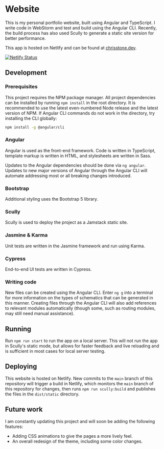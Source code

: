 # Website

This is my personal portfolio website, built using Angular and TypeScript. I write code in WebStorm and test and build
using the Angular CLI. Recently, the build process has also used Scully to generate a static site version for better
performance.

This app is hosted on Netlify and can be found at [chrisstone.dev](https://chrisstone.dev).

[![Netlify Status](https://api.netlify.com/api/v1/badges/1787925d-7a4c-499d-b6d0-a5058b10261b/deploy-status)](https://app.netlify.com/sites/chrisstonedev/deploys)

## Development

### Prerequisites

This project requires the NPM package manager. All project dependencies can be installed by running `npm install` in the
root directory. It is recommended to use the latest even-numbered Node release and the latest version of NPM. If Angular
CLI commands do not work in the directory, try installing the CLI globally:

```bash
npm install -g @angular/cli
```

### Angular

Angular is used as the front-end framework. Code is written in TypeScript, template markup is written in HTML, and
stylesheets are written in Sass.

Updates to the Angular dependencies should be done via `ng angular`. Updates to new major versions of Angular through
the Angular CLI will automate addressing most or all breaking changes introduced.

### Bootstrap

Additional styling uses the Bootstrap 5 library.

### Scully

Scully is used to deploy the project as a Jamstack static site.

### Jasmine & Karma

Unit tests are written in the Jasmine framework and run using Karma.

### Cypress

End-to-end UI tests are written in Cypress.

### Writing code

New files can be created using the Angular CLI. Enter `ng g` into a terminal for more information on the types of
schematics that can be generated in this manner. Creating files through the Angular CLI will also add references to
relevant modules automatically (though some, such as routing modules, may still need manual assistance).

## Running

Run `npm run start` to run the app on a local server. This will not run the app in Scully's static mode, but allows for
faster feedback and live reloading and is sufficient in most cases for local server testing.

## Deploying

This website is hosted on Netlify. New commits to the `main` branch of this repository will trigger a build in Netlify,
which monitors the `main` branch of this repository for changes, then runs `npm run scully:build` and publishes the
files in the `dist/static` directory.

## Future work

I am constantly updating this project and will soon be adding the following features:

* Adding CSS animations to give the pages a more lively feel.
* An overall redesign of the theme, including some color changes.
